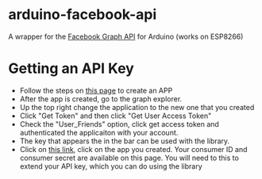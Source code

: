 # arduino-facebook-api
A wrapper for the [Facebook Graph API](https://developers.facebook.com/docs/graph-api) for Arduino (works on ESP8266)

# Getting an API Key
- Follow the steps on [this page](https://developers.facebook.com/docs/pages/getting-started) to create an APP
- After the app is created, go to the graph explorer.
- Up the top right change the application to the new one that you created
- Click "Get Token" and then click "Get User Access Token"
- Check the "User_Friends" option, click get access token and authenticated the applicaiton with your account.
- The key that appears the in the bar can be used with the library.
- Click on [this link](https://developers.facebook.com/apps), click on the app you created. Your consumer ID and consumer secret are available on this page. You will need to this to extend your API key, which you can do using the library
